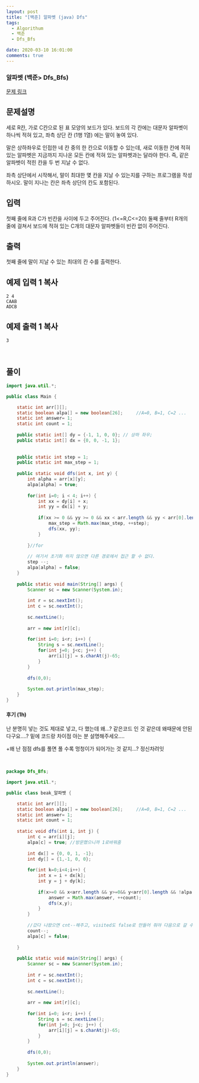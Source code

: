 ```yaml
---
layout: post
title: "[백준] 알파벳 (java) Dfs"
tags:
  - Algorithum
  - 백준
  - Dfs_Bfs

date: 2020-03-10 16:01:00
comments: true
---
```




###   알파벳 (백준> Dfs_Bfs)

[문제 링크](https://www.acmicpc.net/problem/1987 )

## 문제설명

세로 R칸, 가로 C칸으로 된 표 모양의 보드가 있다. 보드의 각 칸에는 대문자 알파벳이 하나씩 적혀 있고, 좌측 상단 칸 (1행 1열) 에는 말이 놓여 있다.

말은 상하좌우로 인접한 네 칸 중의 한 칸으로 이동할 수 있는데, 새로 이동한 칸에 적혀 있는 알파벳은 지금까지 지나온 모든 칸에 적혀 있는 알파벳과는 달라야 한다. 즉, 같은 알파벳이 적힌 칸을 두 번 지날 수 없다.

좌측 상단에서 시작해서, 말이 최대한 몇 칸을 지날 수 있는지를 구하는 프로그램을 작성하시오. 말이 지나는 칸은 좌측 상단의 칸도 포함된다.

## 입력

첫째 줄에 R과 C가 빈칸을 사이에 두고 주어진다. (1<=R,C<=20) 둘째 줄부터 R개의 줄에 걸쳐서 보드에 적혀 있는 C개의 대문자 알파벳들이 빈칸 없이 주어진다.

## 출력

첫째 줄에 말이 지날 수 있는 최대의 칸 수를 출력한다.

## 예제 입력 1 복사

```
2 4
CAAB
ADCB
```

## 예제 출력 1 복사

```
3
```

<br>

## 풀이

```java
import java.util.*;

public class Main {

	static int arr[][];
	static boolean alpa[] = new boolean[26];	 //A=0, B=1, C=2 ...
	static int answer= 1;
	static int count = 1;
	
    public static int[] dy = {-1, 1, 0, 0}; // 상하 좌우;
    public static int[] dx = {0, 0, -1, 1};
	
    
    public static int step = 1;
    public static int max_step = 1;
    
    public static void dfs(int x, int y) {
        int alpha = arr[x][y];
        alpa[alpha] = true;
        
        for(int i=0; i < 4; i++) {
            int xx = dy[i] + x;
            int yy = dx[i] + y;
            
            if(xx >= 0 && yy >= 0 && xx < arr.length && yy < arr[0].length && !alpa[arr[xx][yy]]) {
	            max_step = Math.max(max_step, ++step);    
	            dfs(xx, yy);
	        }
            
        }//for
        
        // 여기서 초기화 하지 않으면 다른 경로에서 접근 할 수 없다.
        step --;
        alpa[alpha] = false;
    }
	
	public static void main(String[] args) {
		Scanner sc = new Scanner(System.in);
		
		int r = sc.nextInt();
		int c = sc.nextInt();
		
		sc.nextLine();
		
		arr = new int[r][c];
		
		for(int i=0; i<r; i++) {
			String s = sc.nextLine();
			for(int j=0; j<c; j++) {
				arr[i][j] = s.charAt(j)-65;
			}
		}
		
		dfs(0,0);
		
		System.out.println(max_step);
	}
}
```

#### 후기 (1h)

난 분명히 넣는 것도 제대로 넣고, 다 했는데 왜...? 같은코드 인 것 같은데 왜때문에 안된다구요....? 밑에 코드랑 차이점 아는 분 설명해주세오....

+왜 난 점점 dfs를 풀면 풀 수록 멍청이가 되어가는 것 같지...? 정신차려잇

<br>

```java
package Dfs_Bfs;

import java.util.*;

public class beak_알파벳 {

	static int arr[][];
	static boolean alpa[] = new boolean[26];	 //A=0, B=1, C=2 ...
	static int answer= 1;
	static int count = 1;
	
	static void dfs(int i, int j) {
		int c = arr[i][j];
		alpa[c] = true; //방문했으니까 1로바꿔줌
		
		int dx[] = {0, 0, 1, -1};
		int dy[] = {1,-1, 0, 0};
		
		for(int k=0;i<4;i++) {
			int x = i + dx[k];
			int y = j + dy[k];
			
			if(x>=0 && x<arr.length && y>=0&& y<arr[0].length && !alpa[arr[x][y]]) {
				answer = Math.max(answer, ++count);
				dfs(x,y);
			}
		}
		
		//갔다 나왔으면 cnt--해주고, visited도 false로 만들어 줘야 다음으로 갈 수 있다.
		count--;
		alpa[c] = false;
		
	}
	
	public static void main(String[] args) {
		Scanner sc = new Scanner(System.in);
		
		int r = sc.nextInt();
		int c = sc.nextInt();
		
		sc.nextLine();
		
		arr = new int[r][c];
		
		for(int i=0; i<r; i++) {
			String s = sc.nextLine();
			for(int j=0; j<c; j++) {
				arr[i][j] = s.charAt(j)-65;
			}
		}
		
		dfs(0,0);
		
		System.out.println(answer);
	}
}

```